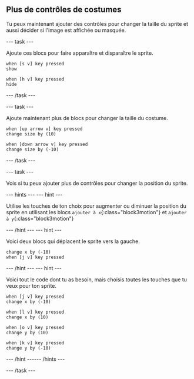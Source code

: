 ## Plus de contrôles de costumes

Tu peux maintenant ajouter des contrôles pour changer la taille du sprite et aussi décider si l'image est affichée ou masquée.

--- task ---

Ajoute ces blocs pour faire apparaître et disparaître le sprite.

```blocks3
when [s v] key pressed
show

when [h v] key pressed
hide
```

--- /task ---

--- task ---

Ajoute maintenant plus de blocs pour changer la taille du costume.

```blocks3
when [up arrow v] key pressed
change size by (10)

when [down arrow v] key pressed
change size by (-10)
```

--- /task ---

--- task ---

Vois si tu peux ajouter plus de contrôles pour changer la position du sprite.

--- hints ---
 --- hint ---

Utilise les touches de ton choix pour augmenter ou diminuer la position du sprite en utilisant les blocs `ajouter à x`{:class="block3motion"} et `ajouter à y`{:class="block3motion"}

--- /hint --- --- hint ---

Voici deux blocs qui déplacent le sprite vers la gauche.

```blocks3
change x by (-10)
when [j v] key pressed
```

--- /hint --- --- hint ---

Voici tout le code dont tu as besoin, mais choisis toutes les touches que tu veux pour ton sprite.

```blocks3
when [j v] key pressed
change x by (-10)

when [l v] key pressed
change x by (10)

when [o v] key pressed
change y by (10)

when [k v] key pressed
change y by (-10)
```

--- /hint ------ /hints ---



--- /task ---


